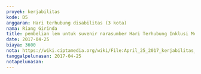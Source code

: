 ```yaml
---
proyek: kerjabilitas
kode: D5
anggaran: Hari terhubung disabilitas (3 kota)
nama: Riang Girinda
title: pembelian lem untuk suvenir narasumber Hari Terhubung Inklusi Medan
date: 2017-04-25
biaya: 3600
nota: https://wiki.ciptamedia.org/wiki/File:April_25_2017_kerjabilitas_D5_lem_souvenir_HTI_Medan_ginda.jpg
tanggalpelunasan: 2017-04-25
notapelunasan:
---
```

